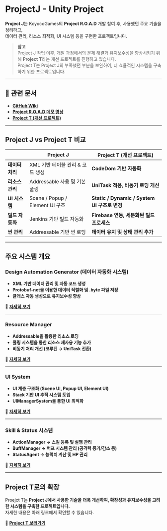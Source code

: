 # **ProjectJ - Unity Project**

**Project J**는 KoyocoGames의 **Project R.O.A.D** 개발 참여 후, 사용했던 주요 기술을 정리하고,  
데이터 관리, 리소스 최적화, UI 시스템 등을 구현한 프로젝트입니다. 

> **참고**  
> Project J 작업 이후, 개발 과정에서의 문제 해결과 유지보수성을 향상시키기 위해 
> **Project T**라는 개선 프로젝트를 진행하고 있습니다. <br/>
> Project T는 Project J의 부족했던 부분을 보완하여, 더 효율적인 시스템을 구축하기 위한 프로젝트입니다.

---

## **🔗 관련 문서**
- [**GitHub Wiki**](https://github.com/osy9611/ProjectJ/wiki)
- [**Project R.O.A.D 데모 영상**](https://www.youtube.com/watch?v=eXGDh9YU4eA&t=3s)
- [**Project T (개선 프로젝트)**](https://github.com/osy9611/ProjectT)

---

## **Project J vs Project T 비교**
|   | **Project J** | **Project T (개선 프로젝트)** |
|---|--------------|----------------|
| **데이터 처리** | XML 기반 테이블 관리 & 코드 생성 | **CodeDom 기반 자동화** |
| **리소스 관리** | Addressable 사용 및 기본 풀링 | **UniTask 적용, 비동기 로딩 개선** |
| **UI 시스템** | Scene / Popup / Element UI 구조 | **Static / Dynamic / System UI 구조로 변경** |
| **빌드 자동화** | Jenkins 기반 빌드 자동화 | **Firebase 연동, 세분화된 빌드 프로세스** |
| **씬 관리** | Addressable 기반 씬 로딩 | **데이터 유지 및 상태 관리 추가** |

---

## **주요 시스템 개요**  

### **Design Automation Generator (데이터 자동화 시스템)**
- **XML 기반 데이터 관리 및 자동 코드 생성**  
- **Protobuf-net을 이용한 데이터 직렬화 및 .byte 파일 저장**  
- **클래스 자동 생성으로 유지보수성 향상**  

🔗 **[ 자세히 보기](https://github.com/osy9611/ProjectJ/wiki/TableGenerator)**  

---

### **Resource Manager**
- **Addressable을 활용한 리소스 로딩**  
- **풀링 시스템을 통한 리소스 재사용 기능 추가**  
- **비동기 처리 개선 (코루틴 → UniTask 전환)**  

🔗 **[자세히 보기](https://github.com/osy9611/ProjectJ/wiki/ResourceManager)**  

---

### **UI System**
- **UI 계층 구조화 (Scene UI, Popup UI, Element UI)**  
- **Stack 기반 UI 추적 시스템 도입**  
- **UIManagerSystem을 통한 UI 최적화**  

🔗 **[ 자세히 보기](https://github.com/osy9611/ProjectJ/wiki/UI-System)**  

---

### **Skill & Status 시스템**
- **ActionManager → 스킬 등록 및 실행 관리**  
- **BuffManager → 버프 시스템 관리 (공격력 증가/감소 등)**  
- **StatusAgent → 능력치 계산 및 HP 관리**  

🔗 **[ 자세히 보기](https://github.com/osy9611/ProjectJ/wiki/Skill&Status-System)**  

---

## **Project T로의 확장**
Proejct T는 **Project J에서 사용한 기술을 더욱 개선하여, 확장성과 유지보수성을 고려한 시스템을 구축한 프로젝트입니다.**  
자세한 내용은 아래 링크에서 확인할 수 있습니다.  

🔗 **[ Project T 보러가기](https://github.com/osy9611/ProjectT)**
